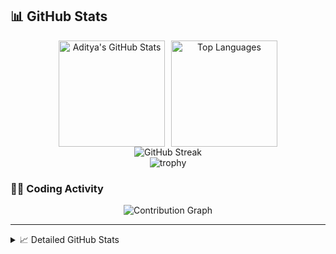 ## 📊 GitHub Stats

<div align="center" style="display: flex; justify-content: center; align-items: stretch; gap: 10px;">
  <img src="https://github-readme-stats.vercel.app/api?username=AdityaSolanki189&show_icons=true&theme=dark" alt="Aditya's GitHub Stats" height="170" />
  <img src="https://github-readme-stats.vercel.app/api/top-langs/?username=AdityaSolanki189&layout=compact&theme=dark&hide=jupyter%20notebook,html&langs_count=8" alt="Top Languages" height="170" />
</div>

<div align="center">
  <img src="https://github-readme-streak-stats.herokuapp.com/?user=AdityaSolanki189&theme=dark" alt="GitHub Streak" />
</div>

<div align="center">
  <img src="https://github-profile-trophy.vercel.app/?username=AdityaSolanki189&theme=darkhub&no-frame=true&row=1&column=7" alt="trophy" />
</div>

### 👨‍💻 Coding Activity

<div align="center">
  <img src="https://github-readme-activity-graph.vercel.app/graph?username=AdityaSolanki189&theme=github-compact" alt="Contribution Graph" />
</div>

---

<details>
  <summary>📈 Detailed GitHub Stats</summary>
  
  <div align="center">
    <img src="https://github-profile-summary-cards.vercel.app/api/cards/profile-details?username=AdityaSolanki189&theme=github_dark" alt="GitHub Profile Summary" />
  </div>
  
  <div align="center">
    <img src="https://github-profile-summary-cards.vercel.app/api/cards/repos-per-language?username=AdityaSolanki189&theme=github_dark" alt="Top Languages by Repo" />
    <img src="https://github-profile-summary-cards.vercel.app/api/cards/most-commit-language?username=AdityaSolanki189&theme=github_dark" alt="Top Languages by Commit" />
  </div>
  
  <div align="center">
    <img src="https://github-profile-summary-cards.vercel.app/api/cards/stats?username=AdityaSolanki189&theme=github_dark" alt="Stats" />
    <img src="https://github-profile-summary-cards.vercel.app/api/cards/productive-time?username=AdityaSolanki189&theme=github_dark" alt="Productive Time" />
  </div>
</details>
